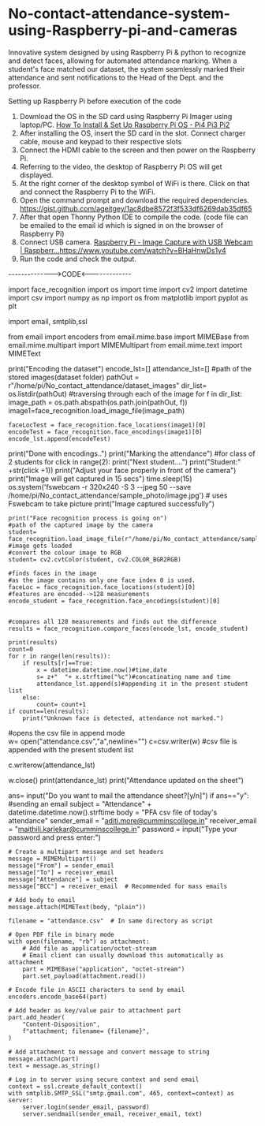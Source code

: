 # No-contact-attendance-system-using-Raspberry-pi-and-cameras
Innovative system designed by using Raspberry Pi &amp; python to recognize and detect faces, allowing for automated attendance marking. When a student's face 
matched our dataset, the system seamlessly marked their attendance and sent notifications to the Head of the Dept. and the professor.

Setting up Raspberry Pi before execution of the code
1. Download the OS in the SD card using Raspberry Pi Imager using laptop/PC.
   [How To Install & Set Up Raspberry Pi OS - Pi4 Pi3 Pi2](https://www.youtube.com/watch?v=y45hsd2AOpw)
2. After installing the OS, insert the SD card in the slot. Connect charger cable, mouse and keypad to their respective slots
3. Connect the HDMI cable to the screen and then power on the Raspberry Pi.
4. Referring to the video, the desktop of Raspberry Pi OS will get displayed.
5. At the right corner of the desktop symbol of WiFi is there. Click on that and connect the Raspberry Pi to the WiFi.
6. Open the command prompt and download the required dependencies.
https://gist.github.com/ageitgey/1ac8dbe8572f3f533df6269dab35df65
7. After that open Thonny Python IDE to compile the code. (code file can be emailed to the email id which is signed in on the browser of Raspberry Pi)
8. Connect USB camera.
[Raspberry Pi - Image Capture with USB Webcam | Raspberr...](https://www.youtube.com/watch?v=BHaHnwDs1y4)https://www.youtube.com/watch?v=BHaHnwDs1y4
9. Run the code and check the output.

-------------->CODE<-------------

import face_recognition
import os
import time
import cv2
import datetime
import csv
import numpy as np
import os
from matplotlib import pyplot as plt

import email, smtplib,ssl

from email import encoders
from email.mime.base import MIMEBase
from email.mime.multipart import MIMEMultipart
from email.mime.text import MIMEText

print("Encoding the dataset")
encode_lst=[]
attendance_lst=[]
#path of the stored images(dataset folder)
pathOut = r"/home/pi/No_contact_attendance/dataset_images"
dir_list= os.listdir(pathOut)
#traversing through each of the image
for f in dir_list:
    image_path = os.path.abspath(os.path.join(pathOut, f))
    image1=face_recognition.load_image_file(image_path)
        
    faceLocTest = face_recognition.face_locations(image1)[0]
    encodeTest = face_recognition.face_encodings(image1)[0]
    encode_lst.append(encodeTest)
print("Done with encodings..")
print("Marking the attendance")
#for class of 2 students
for click in range(2):
    print("Next student....")
    print("Student:" +str(click +1))
    print("Adjust your face properly in front of the camera")
    print("Image will get captured in 15 secs")
    time.sleep(15)
    os.system('fswebcam -r 320x240 -S 3 --jpeg 50 --save /home/pi/No_contact_attendance/sample_photo/image.jpg') # uses Fswebcam to take picture
    print("Image captured successfully")

    print("Face recognition process is going on")
    #path of the captured image by the camera
    student= face_recognition.load_image_file(r"/home/pi/No_contact_attendance/sample_photo/image.jpg") #image gets loaded
    #convert the colour image to RGB
    student= cv2.cvtColor(student, cv2.COLOR_BGR2RGB)
    
    #finds faces in the image
    #as the image contains only one face index 0 is used.
    faceLoc = face_recognition.face_locations(student)[0]
    #features are encoded-->128 measurements
    encode_student = face_recognition.face_encodings(student)[0]
  

    #compares all 128 measurements and finds out the difference
    results = face_recognition.compare_faces(encode_lst, encode_student)

    print(results)
    count=0
    for r in range(len(results)):
        if results[r]==True:
            x = datetime.datetime.now()#time,date
            s= z+"  "+ x.strftime("%c")#concatinating name and time
            attendance_lst.append(s)#appending it in the present student list
        else:
            count= count+1
    if count==len(results):
        print("Unknown face is detected, attendance not marked.")


    
    
#opens the csv file in append mode        
w= open("attendance.csv","a",newline="")
c=csv.writer(w)
#csv file is appended with the present student list

c.writerow(attendance_lst)

w.close()
print(attendance_lst)
print("Attendance updated on the sheet")

ans= input("Do you want to mail the attendance sheet?[y/n]")
if ans=="y":
    #sending an email
    subject = "Attendance" + datetime.datetime.now().strftime
    body = "PFA csv file of today's attendance"
    sender_email = "aditi.more@cumminscollege.in"
    receiver_email = "maithili.karlekar@cumminscollege.in"
    password = input("Type your password and press enter:")

    # Create a multipart message and set headers
    message = MIMEMultipart()
    message["From"] = sender_email
    message["To"] = receiver_email
    message["Attendance"] = subject
    message["BCC"] = receiver_email  # Recommended for mass emails

    # Add body to email
    message.attach(MIMEText(body, "plain"))

    filename = "attendance.csv"  # In same directory as script

    # Open PDF file in binary mode
    with open(filename, "rb") as attachment:
        # Add file as application/octet-stream
        # Email client can usually download this automatically as attachment
        part = MIMEBase("application", "octet-stream")
        part.set_payload(attachment.read())

    # Encode file in ASCII characters to send by email
    encoders.encode_base64(part)

    # Add header as key/value pair to attachment part
    part.add_header(
        "Content-Disposition",
        f"attachment; filename= {filename}",
    )

    # Add attachment to message and convert message to string
    message.attach(part)
    text = message.as_string()

    # Log in to server using secure context and send email
    context = ssl.create_default_context()
    with smtplib.SMTP_SSL("smtp.gmail.com", 465, context=context) as server:
        server.login(sender_email, password)
        server.sendmail(sender_email, receiver_email, text)
